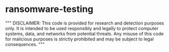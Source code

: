 # ransomware-testing
  """
    DISCLAIMER: This code is provided for research and detection purposes only.
    It is intended to be used responsibly and legally to protect computer systems,
    data, and networks from potential threats. Any misuse of this code for malicious
    purposes is strictly prohibited and may be subject to legal consequences.
    """
